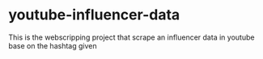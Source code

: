 # youtube-influencer-data
This is the webscripping project that scrape an influencer data in youtube base on the hashtag given
